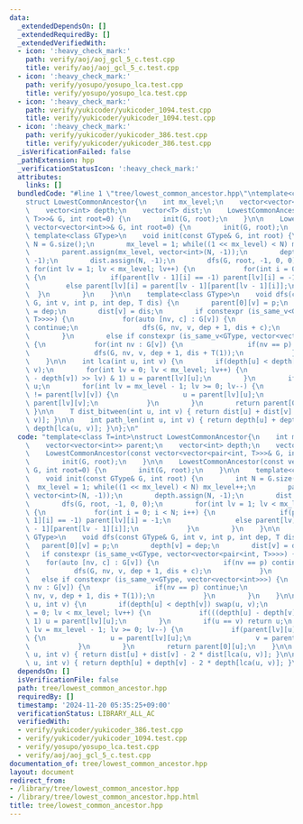 ```yaml
---
data:
  _extendedDependsOn: []
  _extendedRequiredBy: []
  _extendedVerifiedWith:
  - icon: ':heavy_check_mark:'
    path: verify/aoj/aoj_gcl_5_c.test.cpp
    title: verify/aoj/aoj_gcl_5_c.test.cpp
  - icon: ':heavy_check_mark:'
    path: verify/yosupo/yosupo_lca.test.cpp
    title: verify/yosupo/yosupo_lca.test.cpp
  - icon: ':heavy_check_mark:'
    path: verify/yukicoder/yukicoder_1094.test.cpp
    title: verify/yukicoder/yukicoder_1094.test.cpp
  - icon: ':heavy_check_mark:'
    path: verify/yukicoder/yukicoder_386.test.cpp
    title: verify/yukicoder/yukicoder_386.test.cpp
  _isVerificationFailed: false
  _pathExtension: hpp
  _verificationStatusIcon: ':heavy_check_mark:'
  attributes:
    links: []
  bundledCode: "#line 1 \"tree/lowest_common_ancestor.hpp\"\ntemplate<class T=int>\n\
    struct LowestCommonAncestor{\n    int mx_level;\n    vector<vector<int>> parent;\n\
    \    vector<int> depth;\n    vector<T> dist;\n    LowestCommonAncestor(const vector<vector<pair<int,\
    \ T>>>& G, int root=0) {\n        init(G, root);\n    }\n\n    LowestCommonAncestor(const\
    \ vector<vector<int>>& G, int root=0) {\n        init(G, root);\n    }\n\n   \
    \ template<class GType>\n    void init(const GType& G, int root) {\n        int\
    \ N = G.size();\n        mx_level = 1; while((1 << mx_level) < N) mx_level++;\n\
    \        parent.assign(mx_level, vector<int>(N, -1));\n        depth.assign(N,\
    \ -1);\n        dist.assign(N, -1);\n        dfs(G, root, -1, 0, 0);\n       \
    \ for(int lv = 1; lv < mx_level; lv++) {\n            for(int i = 0; i < N; i++)\
    \ {\n                if(parent[lv - 1][i] == -1) parent[lv][i] = -1;\n       \
    \         else parent[lv][i] = parent[lv - 1][parent[lv - 1][i]];\n          \
    \  }\n        }\n    }\n\n    template<class GType>\n    void dfs(const GType&\
    \ G, int v, int p, int dep, T dis) {\n        parent[0][v] = p;\n        depth[v]\
    \ = dep;\n        dist[v] = dis;\n        if constexpr (is_same_v<GType, vector<vector<pair<int,\
    \ T>>>>) {\n            for(auto [nv, c] : G[v]) {\n                if(nv == p)\
    \ continue;\n                dfs(G, nv, v, dep + 1, dis + c);\n            }\n\
    \        }\n        else if constexpr (is_same_v<GType, vector<vector<int>>>)\
    \ {\n            for(int nv : G[v]) {\n                if(nv == p) continue;\n\
    \                dfs(G, nv, v, dep + 1, dis + T(1));\n            }\n        }\n\
    \    }\n\n    int lca(int u, int v) {\n        if(depth[u] < depth[v]) swap(u,\
    \ v);\n        for(int lv = 0; lv < mx_level; lv++) {\n            if(((depth[u]\
    \ - depth[v]) >> lv) & 1) u = parent[lv][u];\n        }\n        if(u == v) return\
    \ u;\n        for(int lv = mx_level - 1; lv >= 0; lv--) {\n            if(parent[lv][u]\
    \ != parent[lv][v]) {\n                u = parent[lv][u];\n                v =\
    \ parent[lv][v];\n            }\n        }\n        return parent[0][u];\n   \
    \ }\n\n    T dist_bitween(int u, int v) { return dist[u] + dist[v] - 2 * dist[lca(u,\
    \ v)]; }\n\n    int path_len(int u, int v) { return depth[u] + depth[v] - 2 *\
    \ depth[lca(u, v)]; }\n};\n"
  code: "template<class T=int>\nstruct LowestCommonAncestor{\n    int mx_level;\n\
    \    vector<vector<int>> parent;\n    vector<int> depth;\n    vector<T> dist;\n\
    \    LowestCommonAncestor(const vector<vector<pair<int, T>>>& G, int root=0) {\n\
    \        init(G, root);\n    }\n\n    LowestCommonAncestor(const vector<vector<int>>&\
    \ G, int root=0) {\n        init(G, root);\n    }\n\n    template<class GType>\n\
    \    void init(const GType& G, int root) {\n        int N = G.size();\n      \
    \  mx_level = 1; while((1 << mx_level) < N) mx_level++;\n        parent.assign(mx_level,\
    \ vector<int>(N, -1));\n        depth.assign(N, -1);\n        dist.assign(N, -1);\n\
    \        dfs(G, root, -1, 0, 0);\n        for(int lv = 1; lv < mx_level; lv++)\
    \ {\n            for(int i = 0; i < N; i++) {\n                if(parent[lv -\
    \ 1][i] == -1) parent[lv][i] = -1;\n                else parent[lv][i] = parent[lv\
    \ - 1][parent[lv - 1][i]];\n            }\n        }\n    }\n\n    template<class\
    \ GType>\n    void dfs(const GType& G, int v, int p, int dep, T dis) {\n     \
    \   parent[0][v] = p;\n        depth[v] = dep;\n        dist[v] = dis;\n     \
    \   if constexpr (is_same_v<GType, vector<vector<pair<int, T>>>>) {\n        \
    \    for(auto [nv, c] : G[v]) {\n                if(nv == p) continue;\n     \
    \           dfs(G, nv, v, dep + 1, dis + c);\n            }\n        }\n     \
    \   else if constexpr (is_same_v<GType, vector<vector<int>>>) {\n            for(int\
    \ nv : G[v]) {\n                if(nv == p) continue;\n                dfs(G,\
    \ nv, v, dep + 1, dis + T(1));\n            }\n        }\n    }\n\n    int lca(int\
    \ u, int v) {\n        if(depth[u] < depth[v]) swap(u, v);\n        for(int lv\
    \ = 0; lv < mx_level; lv++) {\n            if(((depth[u] - depth[v]) >> lv) &\
    \ 1) u = parent[lv][u];\n        }\n        if(u == v) return u;\n        for(int\
    \ lv = mx_level - 1; lv >= 0; lv--) {\n            if(parent[lv][u] != parent[lv][v])\
    \ {\n                u = parent[lv][u];\n                v = parent[lv][v];\n\
    \            }\n        }\n        return parent[0][u];\n    }\n\n    T dist_bitween(int\
    \ u, int v) { return dist[u] + dist[v] - 2 * dist[lca(u, v)]; }\n\n    int path_len(int\
    \ u, int v) { return depth[u] + depth[v] - 2 * depth[lca(u, v)]; }\n};\n"
  dependsOn: []
  isVerificationFile: false
  path: tree/lowest_common_ancestor.hpp
  requiredBy: []
  timestamp: '2024-11-20 05:35:25+09:00'
  verificationStatus: LIBRARY_ALL_AC
  verifiedWith:
  - verify/yukicoder/yukicoder_386.test.cpp
  - verify/yukicoder/yukicoder_1094.test.cpp
  - verify/yosupo/yosupo_lca.test.cpp
  - verify/aoj/aoj_gcl_5_c.test.cpp
documentation_of: tree/lowest_common_ancestor.hpp
layout: document
redirect_from:
- /library/tree/lowest_common_ancestor.hpp
- /library/tree/lowest_common_ancestor.hpp.html
title: tree/lowest_common_ancestor.hpp
---
```

